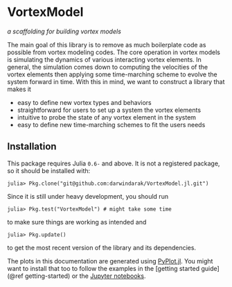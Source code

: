 # VortexModel

*a scaffolding for building vortex models*

The main goal of this library is to remove as much boilerplate code as possible from vortex modeling codes.
The core operation in vortex models is simulating the dynamics of various interacting vortex elements.
In general, the simulation comes down to computing the velocities of the vortex elements then applying some time-marching scheme to evolve the system forward in time.
With this in mind, we want to construct a library that makes it

- easy to define new vortex types and behaviors
- straightforward for users to set up a system the vortex elements
- intuitive to probe the state of any vortex element in the system
- easy to define new time-marching schemes to fit the users needs

## Installation

This package requires Julia `0.6-` and above.
It is not a registered package, so it should be installed with:
```julia-repl
julia> Pkg.clone("git@github.com:darwindarak/VortexModel.jl.git")
```
Since it is still under heavy development, you should run
```julia-repl
julia> Pkg.test("VortexModel") # might take some time
```
to make sure things are working as intended and
```julia-repl
julia> Pkg.update()
```
to get the most recent version of the library and its dependencies.

The plots in this documentation are generated using [PyPlot.jl](https://github.com/JuliaPy/PyPlot.jl).
You might want to install that too to follow the examples in the [getting started guide](@ref getting-started) or the [Jupyter notebooks](https://github.com/darwindarak/VortexModel.jl/tree/master/examples).
